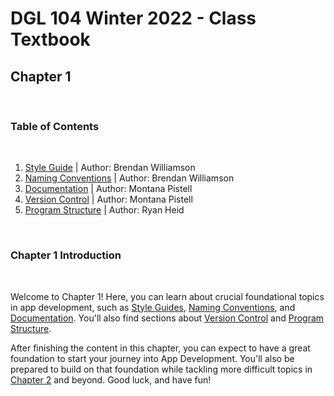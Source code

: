 # DGL 104 Winter 2022 - Class Textbook
## Chapter 1

<br>

### Table of Contents

<br>

1. [Style Guide](/ch1/Style%20Guide/README.md) | Author: Brendan Williamson
2. [Naming Conventions](/ch1/Naming%20Conventions/README.md) | Author: Brendan Williamson
3. [Documentation](/ch1/Documentation/README.md) | Author: Montana Pistell
4. [Version Control](/ch1/Version%20Control/README.md) | Author: Montana Pistell
5. [Program Structure](/ch1/Program%20Structure/README.md) | Author: Ryan Heid

<br>

### Chapter 1 Introduction

<br>

Welcome to Chapter 1! Here, you can learn about crucial foundational topics in app development, such as [Style Guides](/ch1/Style%20Guide/README.md), [Naming Conventions](/ch1/Naming%20Conventions/README.md), and [Documentation](/ch1/Documentation/README.md). You'll also find sections about [Version Control](/ch1/Version%20Control/README.md) and [Program Structure](/ch1/Program%20Structure/README.md). 

After finishing the content in this chapter, you can expect to have a great foundation to start your journey into App Development. You'll also be prepared to build on that foundation while tackling more difficult topics in [Chapter 2](/ch2/README.md) and beyond. Good luck, and have fun!